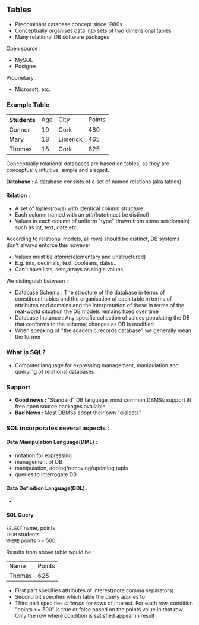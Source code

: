 ## Tables
- Predominant database concept since 1980s
- Conceptually organises data into sets of two dimensional tables
- Many relational DB software packages

Open source :
- MySQL
- Postgres

Proprietary :
- Microsoft, etc.
### Example Table
<table>
<tr>
    <th>Students</th>
    <td>Age</td>
    <td>City</td>
    <td>Points</td>
</tr>
<tr>
    <td>Connor</td>
    <td>19</td>
    <td>Cork</td>
    <td>480</td>
</tr>
<tr>
    <td>Mary</td>
    <td>18</td>
    <td>Limerick</td>
    <td>465</td>
</tr>
<tr>
    <td>Thomas</td>
    <td>18</td>
    <td>Cork</td>
    <td>625</td>
</tr>
</table>

Conceptually relational databases are based on tables, as they are conceptually intuitive, simple and elegant.

<b>Database : </b> A database consists of a set of named relations (aka tables)

#### Relation :
- A set of *tuples*(rows) with identical column structure
- Each column named with an *attribute*(must be distinct)
- Values in each column of uniform "type" drawn from some set(domain) such as int, text, date etc.

According to relational models, all rows should be distinct, DB systems don't always enforce this however
- Values must be *atomic*(elementary and unstructured)
- E.g. ints, decimals, text, booleans, dates..
- Can't have lists, sets,arrays as single values

We distinguish between :
- Database Schema : The structure of the database in terms of constituent tables and the organisation of each table in terms of attributes and domains and the interpretation of these in terms of the real-world situation the DB models remains fixed over time
- Database Instance : Any specific collection of values populating the DB that conforms to the schema; changes as DB is modified
- When speaking of "the academic records database" we generally mean the former

### What is SQL?
- Computer language for expressing management, manipulation and querying of relational databases

### Support
- <b>Good news : </b> "Standard" DB language, most common DBMSs support itl free open source packages available
- <b>Bad News : </b> Most DBMSs adopt their own "dialects"

### SQL incorporates several aspects :
#### Data Manipulation Language(DML) :
- notation for expressing
- management of DB
- manipulation, adding/removing/updating tupls
- queries to interrogate DB

#### Data Definition Language(DDL) :
- 

#### SQL Query
`SELECT` name, points<br/>
`FROM` students<br/>
`WHERE` points >= 500;

Results from above table would be :<br/>
<table>
<tr><td>Name</td><td>Points</td></tr>
<tr><td>Thomas</td><td>625</td></tr>
</table>

- First part specifies attributes of interest(note comma separators)
- Second bit specifies which table the query applies to
- Third part specifies *criterion* for rows of interest. For each row, condition "points >= 500" is true or false based on the points value in that row. Only the row where condition is satisfied appear in result